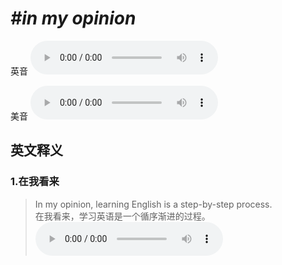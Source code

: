 # ***\#in my opinion*** 
英音
<audio src="./media/in my opinion1_AAC.aac" controls="controls"></audio>

美音
<audio src="./media/in my opinion2.aac" controls="controls"></audio>



  

英文释义
---
### 1.**在我看来**  

 > In my opinion, learning English is a step-by-step process.  
 > 在我看来，学习英语是一个循序渐进的过程。    
<audio src="./media/opinion-1.aac" controls="controls"></audio>


